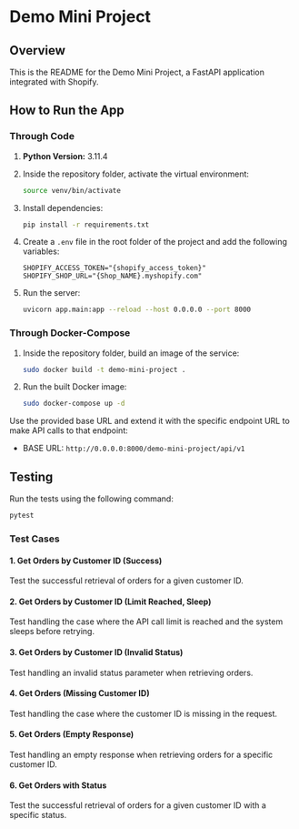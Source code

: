# Demo Mini Project

## Overview

This is the README for the Demo Mini Project, a FastAPI application integrated with Shopify.

## How to Run the App

### Through Code

1. **Python Version:** 3.11.4

2. Inside the repository folder, activate the virtual environment:
   ```bash
   source venv/bin/activate
   ```

3. Install dependencies:
   ```bash
   pip install -r requirements.txt
   ```

4. Create a `.env` file in the root folder of the project and add the following variables:
   ```env
   SHOPIFY_ACCESS_TOKEN="{shopify_access_token}"
   SHOPIFY_SHOP_URL="{Shop_NAME}.myshopify.com"
   ```

5. Run the server:
   ```bash
   uvicorn app.main:app --reload --host 0.0.0.0 --port 8000
   ```

### Through Docker-Compose

1. Inside the repository folder, build an image of the service:
   ```bash
   sudo docker build -t demo-mini-project .
   ```

2. Run the built Docker image:
   ```bash
   sudo docker-compose up -d
   ```

Use the provided base URL and extend it with the specific endpoint URL to make API calls to that endpoint:
* BASE URL: `http://0.0.0.0:8000/demo-mini-project/api/v1`

## Testing


Run the tests using the following command:
```bash
pytest
```

### Test Cases

#### 1. Get Orders by Customer ID (Success)

Test the successful retrieval of orders for a given customer ID.

#### 2. Get Orders by Customer ID (Limit Reached, Sleep)

Test handling the case where the API call limit is reached and the system sleeps before retrying.

#### 3. Get Orders by Customer ID (Invalid Status)

Test handling an invalid status parameter when retrieving orders.

#### 4. Get Orders (Missing Customer ID)

Test handling the case where the customer ID is missing in the request.

#### 5. Get Orders (Empty Response)

Test handling an empty response when retrieving orders for a specific customer ID.

#### 6. Get Orders with Status

Test the successful retrieval of orders for a given customer ID with a specific status.
